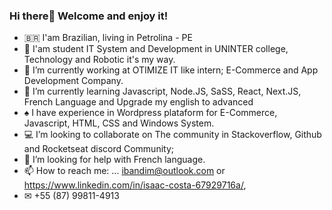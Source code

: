 ### Hi there👋 Welcome and enjoy it!

<!--
**ibandim123/ibandim123** is a ✨ _special_ ✨ repository because its `README.md` (this file) appears on your GitHub profile.
-->
- 🇧🇷  I'am Brazilian, living in Petrolina - PE
- 🔭 I'am student IT System and Development in UNINTER college, Technology and Robotic it's my way.
- 💼 I’m currently working at OTIMIZE IT like intern; E-Commerce and App Development Company.
- 📓 I’m currently learning Javascript, Node.JS, SaSS, React, Next.JS, French Language and Upgrade my english to advanced    
-  ♠  I have experience in Wordpress plataform for E-Commerce, Javascript, HTML, CSS and Windows System. 
- 💻 I’m looking to collaborate on The community in Stackoverflow, Github and Rocketseat discord Community;
- 🤔 I’m looking for help with French language.
- 📫 How to reach me: ... 	ibandim@outlook.com or https://www.linkedin.com/in/isaac-costa-67929716a/,
- ✉ +55 (87) 99811-4913 

